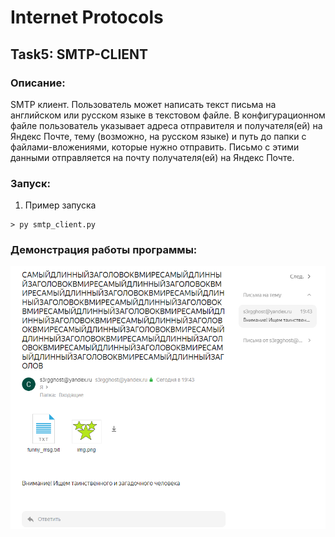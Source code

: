 # Internet Protocols
## Task5: SMTP-CLIENT

### Описание:
SMTP клиент. Пользователь может написать текст письма на английском или русском языке в текстовом файле. В конфигурационном файле пользователь указывает адреса отправителя и получателя(ей) на Яндекс Почте, тему (возможно, на русском языке) и путь до папки с файлами-вложениями, которые нужно отправить. Письмо с этими данными отправляется на почту получателя(ей) на Яндекс Почте.

### Запуск:
1.  Пример запуска
```
> py smtp_client.py
```

### Демонстрация работы программы:

![](attachment/test.png)

